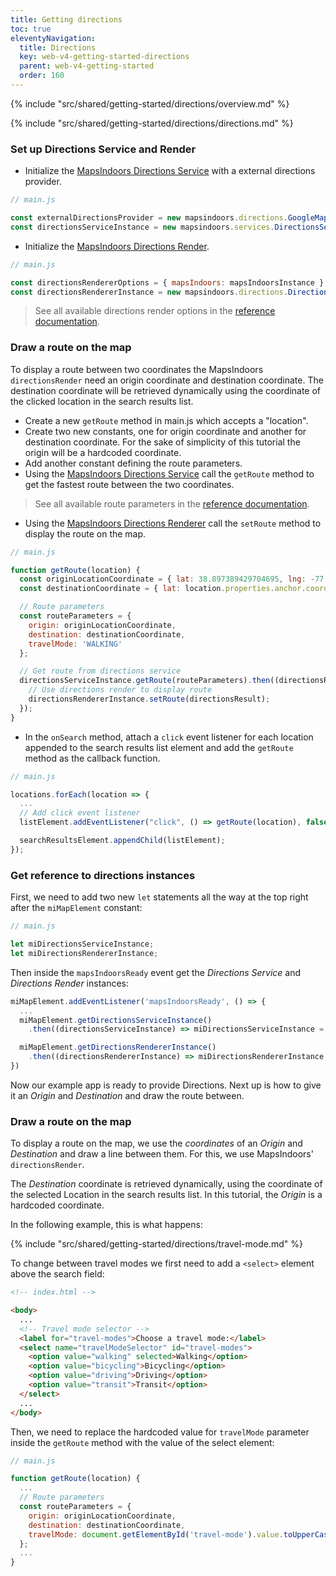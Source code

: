 ```yaml
---
title: Getting directions
toc: true
eleventyNavigation:
  title: Directions
  key: web-v4-getting-started-directions
  parent: web-v4-getting-started
  order: 160
---
```


<!-- Overview -->
{% include "src/shared/getting-started/directions/overview.md" %}

<!-- Directions -->
{% include "src/shared/getting-started/directions/directions.md" %}

<mi-tabs>
<mi-tab label="Manually" tab-for="manually"></mi-tab>
<mi-tab label="MI Components" tab-for="components"></mi-tab>
<mi-tab-panel id="manually">

### Set up Directions Service and Render

* Initialize the [MapsIndoors Directions Service](https://app.mapsindoors.com/mapsindoors/js/sdk/latest/docs/mapsindoors.services.DirectionsService.html) with a external directions provider.

```js
// main.js

const externalDirectionsProvider = new mapsindoors.directions.GoogleMapsProvider();
const directionsServiceInstance = new mapsindoors.services.DirectionsService(externalDirectionsProvider);
```

* Initialize the [MapsIndoors Directions Render](https://app.mapsindoors.com/mapsindoors/js/sdk/latest/docs/mapsindoors.directions.DirectionsRenderer.html).

```js
// main.js

const directionsRendererOptions = { mapsIndoors: mapsIndoorsInstance }
const directionsRendererInstance = new mapsindoors.directions.DirectionsRenderer(directionsRendererOptions);
```

> See all available directions render options in the [reference documentation](https://app.mapsindoors.com/mapsindoors/js/sdk/latest/docs/mapsindoors.directions.DirectionsRenderer.html).

### Draw a route on the map

To display a route between two coordinates the MapsIndoors `directionsRender` need an origin coordinate and destination coordinate. The destination coordinate will be retrieved dynamically using the coordinate of the clicked location in the search results list.

* Create a new `getRoute` method in main.js which accepts a "location".
* Create two new constants, one for origin coordinate and another for destination coordinate. For the sake of simplicity of this tutorial the origin will be a hardcoded coordinate.
* Add another constant defining the route parameters.
* Using the [MapsIndoors Directions Service](https://app.mapsindoors.com/mapsindoors/js/sdk/latest/docs/mapsindoors.services.DirectionsService.html#getRoute) call the `getRoute` method to get the fastest route between the two coordinates.

> See all available route parameters in the [reference documentation](https://app.mapsindoors.com/mapsindoors/js/sdk/latest/docs/mapsindoors.services.DirectionsService.html#getRoute).

* Using the [MapsIndoors Directions Renderer](https://app.mapsindoors.com/mapsindoors/js/sdk/latest/docs/mapsindoors.directions.DirectionsRenderer.html#setRoute) call the `setRoute` method to display the route on the map.

```js
// main.js

function getRoute(location) {
  const originLocationCoordinate = { lat: 38.897389429704695, lng: -77.03740973527613, floor: 0 }; // Oval Office, The White House (Hardcoded coordinate and floor index)
  const destinationCoordinate = { lat: location.properties.anchor.coordinates[1], lng: location.properties.anchor.coordinates[0] };

  // Route parameters
  const routeParameters = {
    origin: originLocationCoordinate,
    destination: destinationCoordinate,
    travelMode: 'WALKING'
  };

  // Get route from directions service
  directionsServiceInstance.getRoute(routeParameters).then((directionsResult) => {
    // Use directions render to display route
    directionsRendererInstance.setRoute(directionsResult);
  });
}
```

* In the `onSearch` method, attach a `click` event listener for each location appended to the search results list element and add the `getRoute` method as the callback function.

```js
// main.js

locations.forEach(location => {
  ...
  // Add click event listener
  listElement.addEventListener("click", () => getRoute(location), false);

  searchResultsElement.appendChild(listElement);
});

```

</mi-tab-panel>
<mi-tab-panel id="components">

### Get reference to directions instances

First, we need to add two new `let` statements all the way at the top right after the `miMapElement` constant:

```js
// main.js

let miDirectionsServiceInstance;
let miDirectionsRendererInstance;
```

Then inside the `mapsIndoorsReady` event get the _Directions Service_ and _Directions Render_ instances:

```js
miMapElement.addEventListener('mapsIndoorsReady', () => {
  ...
  miMapElement.getDirectionsServiceInstance()
    .then((directionsServiceInstance) => miDirectionsServiceInstance = directionsServiceInstance);

  miMapElement.getDirectionsRendererInstance()
    .then((directionsRendererInstance) => miDirectionsRendererInstance = directionsRendererInstance);
})
```

Now our example app is ready to provide Directions. Next up is how to give it an _Origin_ and _Destination_ and draw the route between.

### Draw a route on the map

To display a route on the map, we use the _coordinates_ of an _Origin_ and _Destination_ and draw a line between them. For this, we use MapsIndoors' `directionsRender`.

The _Destination_ coordinate is retrieved dynamically, using the coordinate of the selected Location in the search results list. In this tutorial, the _Origin_ is a hardcoded coordinate.

In the following example, this is what happens:

</mi-tab-panel>
</mi-tabs>

<!-- Travel-mode -->
{% include "src/shared/getting-started/directions/travel-mode.md" %}

To change between travel modes we first need to add a `<select>` element above the search field:

```HTML
<!-- index.html -->

<body>
  ...
  <!-- Travel mode selector -->
  <label for="travel-modes">Choose a travel mode:</label>
  <select name="travelModeSelector" id="travel-modes">
    <option value="walking" selected>Walking</option>
    <option value="bicycling">Bicycling</option>
    <option value="driving">Driving</option>
    <option value="transit">Transit</option>
  </select>
  ...
</body>
```

<mi-tabs>
<mi-tab label="Manually" tab-for="manually"></mi-tab>
<mi-tab label="MI Components" tab-for="components"></mi-tab>
<mi-tab-panel id="manually">

Then, we need to replace the hardcoded value for `travelMode` parameter inside the `getRoute` method with the value of the select element:

```js
// main.js

function getRoute(location) {
  ...
  // Route parameters
  const routeParameters = {
    origin: originLocationCoordinate,
    destination: destinationCoordinate,
    travelMode: document.getElementById('travel-mode').value.toUpperCase()
  };
  ...
}
```

</mi-tab-panel>
<mi-tab-panel id="components">

</mi-tab-panel>
</mi-tabs>
